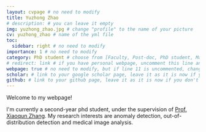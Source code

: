 ```yaml
---
layout: cvpage # no need to modify
title: Yuzhong Zhao
# description: # you can leave it empty
img: yuzhong_zhao.jpg # change "profile" to the name of your picture
cv: yuzhong_zhao # name of the yml file
toc:
  sidebar: right # no need to modify
importance: 1 # no need to modify
category: PhD student # choose from [Faculty, Post-doc, PhD student, Master student, Undergraduate, Alumni]
# redirect: link # if you have personal webpage, uncomment this line and replace "link" with the url of your personal webpage
webpage: true # no need to modify, but if line 11 is uncommented, change "true" to "false"
scholar: # link to your google scholar page, leave it as it is now if you don't have one
github: # link to your github page, leave it as it is now if you don't have one
---
```


Welcome to my webpage!

I'm currently a second-year phd student, under the supervision of [Prof. Xiaoqun Zhang](https://math.sjtu.edu.cn/faculty/xqzhang/). My research interests are anomaly detection, out-of-distribution detection and medical image analysis.